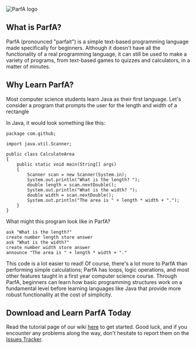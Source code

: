 ![ParfA logo](http://i.imgur.com/yPF8UfJ.png)

## What is ParfA?

ParfA (pronounced "parfait") is a simple text-based programming language made specifically for beginners. Although it doesn't have all the functionality of a real programming language, it can still be used to make a variety of programs, from text-based games to quizzes and calculators, in a matter of minutes. 

## Why Learn ParfA?

Most computer science students learn Java as their first language. Let's consider a program that prompts the user for the length and width of a rectangle

In Java, it would look something like this:

````
package com.github;

import java.util.Scanner;

public class CalculateArea
{
    public static void main(String[] args)
    {
        Scanner scan = new Scanner(System.in);
        System.out.println("What is the length? ");
        double length = scan.nextDouble();
        System.out.println("What is the width? ");
        double width = scan.nextDouble();
        System.out.println("The area is " + length * width + ".");
    }
}
````
What might this program look like in ParfA?
````
ask "What is the length?"
create number length store answer
ask "What is the width?"
create number width store answer
announce "The area is " + length * width + "."
````
This code is a lot easier to read! Of course, there's a lot more to ParfA than performing simple calculations; ParfA has loops, logic operations, and most other features taught in a first year computer science course. Through ParfA, beginners can learn how basic programming structures work on a fundamental level before learning languages like Java that provide more robust functionality at the cost of simplicity. 

## Download and Learn ParfA Today

Read the tutorial page of our wiki [here](https://github.com/arjunvnair/ParfA/wiki/Tutorial) to get started. Good luck, and if you encounter any problems along the way, don't hesitate to report them on the [Issues Tracker](https://github.com/arjunvnair/ParfA/issues).
